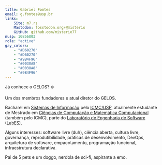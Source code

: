 ```yaml
---
title: Gabriel Fontes
email: g.fontes@usp.br
links:
    Site: m7.rs
    Mastodon: fosstodon.org/@misterio
    GitHub: github.com/misterio77
nusp: 10856803
role: "active"
gay_colors:
    - "#D60270"
    - "#D60270"
    - "#9B4F96"
    - "#0038A8"
    - "#0038A8"
    - "#9B4F96"
---
```


Já conhece o GELOS? ❄️

Um dos membros fundadores e atual diretor do GELOS.

Bacharel em [Sistemas de
Informação](https://www.icmc.usp.br/graduacao/sistemas-de-informacao-bacharelado)
pelo [ICMC/USP](https://icmc.usp.br), atualmente estudante de Mestrado em
[Ciências de Computação e Matemática
Computacional](https://www.icmc.usp.br/pos-graduacao/ppgccmc) (também pelo
ICMC), parte do [Laboratório de Engenharia de Software
(LabES)](https://www.labes.icmc.usp.br).

Alguns interesses: software livre (duh), ciência aberta, cultura livre,
governança, reprodutibilidade, práticas de desenvolvimento, DevOps, arquitetura
de software, empacotamento, programação funcional, infraestrutura declarativa.

Pai de 5 pets e um doggo, nerdola de sci-fi, aspirante a emo.
